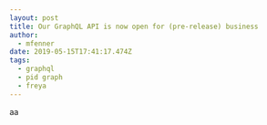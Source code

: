 ```yaml
---
layout: post
title: Our GraphQL API is now open for (pre-release) business
author:
  - mfenner
date: 2019-05-15T17:41:17.474Z
tags:
  - graphql
  - pid graph
  - freya
---
```

aa
